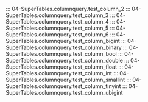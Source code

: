 ::: 04-SuperTables.columnquery.test_column_2
::: 04-SuperTables.columnquery.test_column_3
::: 04-SuperTables.columnquery.test_column_4
::: 04-SuperTables.columnquery.test_column_5
::: 04-SuperTables.columnquery.test_column_6
::: 04-SuperTables.columnquery.test_column_bigint
::: 04-SuperTables.columnquery.test_column_binary
::: 04-SuperTables.columnquery.test_column_bool
::: 04-SuperTables.columnquery.test_column_double
::: 04-SuperTables.columnquery.test_column_float
::: 04-SuperTables.columnquery.test_column_int
::: 04-SuperTables.columnquery.test_column_smallint
::: 04-SuperTables.columnquery.test_column_tinyint
::: 04-SuperTables.columnquery.test_column_ubigint
